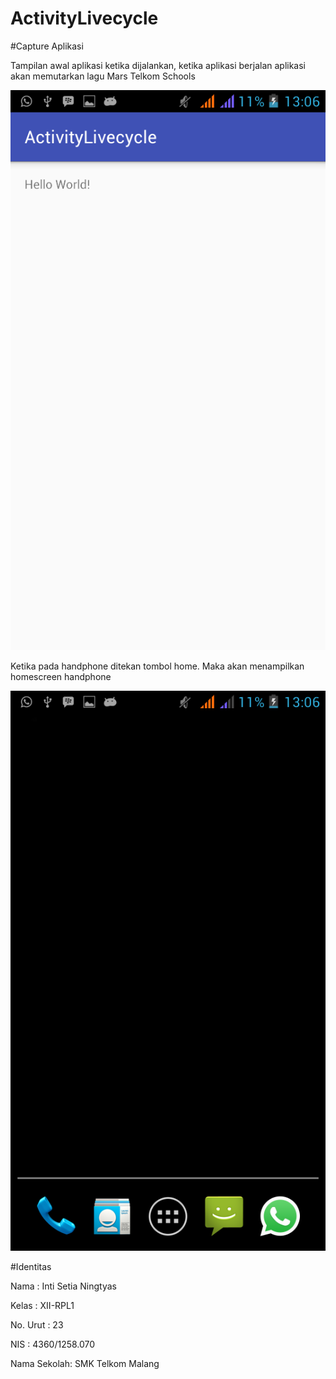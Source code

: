 # ActivityLivecycle
#Capture Aplikasi

Tampilan awal aplikasi ketika dijalankan, ketika aplikasi berjalan aplikasi akan memutarkan lagu Mars Telkom Schools

![Screenshots Aplikasi 1](https://github.com/IntiSetia/ActivityLivecycle/blob/master/Intent_4_a.png)

Ketika pada handphone ditekan tombol home. Maka akan menampilkan homescreen handphone

![Screenshots Aplikasi 2](https://github.com/IntiSetia/ActivityLivecycle/blob/master/Intent_4_b.png)

#Identitas

Nama : Inti Setia Ningtyas

Kelas : XII-RPL1

No. Urut : 23

NIS : 4360/1258.070

Nama Sekolah: SMK Telkom Malang
